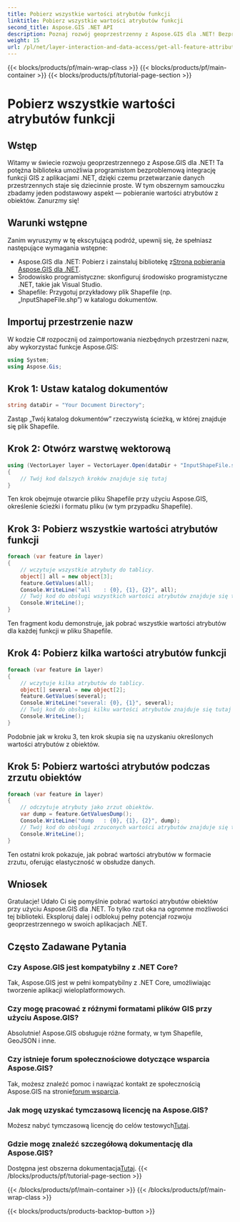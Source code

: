 ```yaml
---
title: Pobierz wszystkie wartości atrybutów funkcji
linktitle: Pobierz wszystkie wartości atrybutów funkcji
second_title: Aspose.GIS .NET API
description: Poznaj rozwój geoprzestrzenny z Aspose.GIS dla .NET! Bezproblemowo pobieraj wartości atrybutów funkcji. Pobierz teraz, aby przeżyć przygodę z kodowaniem przestrzennym.
weight: 15
url: /pl/net/layer-interaction-and-data-access/get-all-feature-attribute-values/
---
```


{{< blocks/products/pf/main-wrap-class >}}
{{< blocks/products/pf/main-container >}}
{{< blocks/products/pf/tutorial-page-section >}}

# Pobierz wszystkie wartości atrybutów funkcji

## Wstęp
Witamy w świecie rozwoju geoprzestrzennego z Aspose.GIS dla .NET! Ta potężna biblioteka umożliwia programistom bezproblemową integrację funkcji GIS z aplikacjami .NET, dzięki czemu przetwarzanie danych przestrzennych staje się dziecinnie proste. W tym obszernym samouczku zbadamy jeden podstawowy aspekt — pobieranie wartości atrybutów z obiektów. Zanurzmy się!
## Warunki wstępne
Zanim wyruszymy w tę ekscytującą podróż, upewnij się, że spełniasz następujące wymagania wstępne:
-  Aspose.GIS dla .NET: Pobierz i zainstaluj bibliotekę z[Strona pobierania Aspose.GIS dla .NET](https://releases.aspose.com/gis/net/).
- Środowisko programistyczne: skonfiguruj środowisko programistyczne .NET, takie jak Visual Studio.
- Shapefile: Przygotuj przykładowy plik Shapefile (np. „InputShapeFile.shp”) w katalogu dokumentów.
## Importuj przestrzenie nazw
W kodzie C# rozpocznij od zaimportowania niezbędnych przestrzeni nazw, aby wykorzystać funkcje Aspose.GIS:
```csharp
using System;
using Aspose.Gis;
```
## Krok 1: Ustaw katalog dokumentów
```csharp
string dataDir = "Your Document Directory";
```
Zastąp „Twój katalog dokumentów” rzeczywistą ścieżką, w której znajduje się plik Shapefile.
## Krok 2: Otwórz warstwę wektorową
```csharp
using (VectorLayer layer = VectorLayer.Open(dataDir + "InputShapeFile.shp", Drivers.Shapefile))
{
    // Twój kod dalszych kroków znajduje się tutaj
}
```
Ten krok obejmuje otwarcie pliku Shapefile przy użyciu Aspose.GIS, określenie ścieżki i formatu pliku (w tym przypadku Shapefile).
## Krok 3: Pobierz wszystkie wartości atrybutów funkcji
```csharp
foreach (var feature in layer)
{
    // wczytuje wszystkie atrybuty do tablicy.
    object[] all = new object[3];
    feature.GetValues(all);
    Console.WriteLine("all    : {0}, {1}, {2}", all);
    // Twój kod do obsługi wszystkich wartości atrybutów znajduje się tutaj
    Console.WriteLine();
}
```
Ten fragment kodu demonstruje, jak pobrać wszystkie wartości atrybutów dla każdej funkcji w pliku Shapefile.
## Krok 4: Pobierz kilka wartości atrybutów funkcji
```csharp
foreach (var feature in layer)
{
    // wczytuje kilka atrybutów do tablicy.
    object[] several = new object[2];
    feature.GetValues(several);
    Console.WriteLine("several: {0}, {1}", several);
    // Twój kod do obsługi kilku wartości atrybutów znajduje się tutaj
    Console.WriteLine();
}
```
Podobnie jak w kroku 3, ten krok skupia się na uzyskaniu określonych wartości atrybutów z obiektów.
## Krok 5: Pobierz wartości atrybutów podczas zrzutu obiektów
```csharp
foreach (var feature in layer)
{
    // odczytuje atrybuty jako zrzut obiektów.
    var dump = feature.GetValuesDump();
    Console.WriteLine("dump   : {0}, {1}, {2}", dump);
    // Twój kod do obsługi zrzuconych wartości atrybutów znajduje się tutaj
    Console.WriteLine();
}
```
Ten ostatni krok pokazuje, jak pobrać wartości atrybutów w formacie zrzutu, oferując elastyczność w obsłudze danych.
## Wniosek
Gratulacje! Udało Ci się pomyślnie pobrać wartości atrybutów obiektów przy użyciu Aspose.GIS dla .NET. To tylko rzut oka na ogromne możliwości tej biblioteki. Eksploruj dalej i odblokuj pełny potencjał rozwoju geoprzestrzennego w swoich aplikacjach .NET.
## Często Zadawane Pytania
### Czy Aspose.GIS jest kompatybilny z .NET Core?
Tak, Aspose.GIS jest w pełni kompatybilny z .NET Core, umożliwiając tworzenie aplikacji wieloplatformowych.
### Czy mogę pracować z różnymi formatami plików GIS przy użyciu Aspose.GIS?
Absolutnie! Aspose.GIS obsługuje różne formaty, w tym Shapefile, GeoJSON i inne.
### Czy istnieje forum społecznościowe dotyczące wsparcia Aspose.GIS?
 Tak, możesz znaleźć pomoc i nawiązać kontakt ze społecznością Aspose.GIS na stronie[forum wsparcia](https://forum.aspose.com/c/gis/33).
### Jak mogę uzyskać tymczasową licencję na Aspose.GIS?
 Możesz nabyć tymczasową licencję do celów testowych[Tutaj](https://purchase.aspose.com/temporary-license/).
### Gdzie mogę znaleźć szczegółową dokumentację dla Aspose.GIS?
 Dostępna jest obszerna dokumentacja[Tutaj](https://reference.aspose.com/gis/net/).
{{< /blocks/products/pf/tutorial-page-section >}}

{{< /blocks/products/pf/main-container >}}
{{< /blocks/products/pf/main-wrap-class >}}

{{< blocks/products/products-backtop-button >}}
